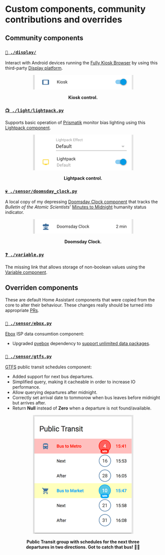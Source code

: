 # Custom components, community contributions and overrides


## Community components

### [`🎦 ./display/`](display)

Interact with Android devices running the [Fully Kiosk Browser](https://www.ozerov.de/fully-kiosk-browser) by using this third-party [Display platform](https://github.com/daemondazz/homeassistant-displays).

<div align="center">
    <figure>
        <div>
            <img src="../www/screenshots/card-kiosk.png" alt="Kiosk card" title="Kiosk control" width="325">
        </div>
        <figcaption>
            <p><strong>Kiosk control.</strong></p>
        </figcaption>
    </figure>
</div>


### [`📺 ./light/lightpack.py`](light/lightpack.py)

Supports basic operation of [Prismatik](https://github.com/psieg/Lightpack) monitor bias lighting using this [Lightpack component](https://github.com/kklemm91/Lightpack-HASS).

<div align="center">
    <figure>
        <div>
            <img src="../www/screenshots/card-lightpack.png" alt="Lightpack card" title="Lightpack control" width="325">
        </div>
        <figcaption>
            <p><strong>Lightpack control.</strong></p>
        </figcaption>
    </figure>
</div>


### [`💀 ./sensor/doomsday_clock.py`](sensor/doomsday_clock.py)

A local copy of my depressing [Doomsday Clock component](https://github.com/renemarc/home-assistant-custom-components) that tracks the _Bulletin of the Atomic Scientists_' [Minutes to Midnight](https://thebulletin.org/timeline) humanity status indicator.

<div align="center">
    <figure>
        <div>
            <img src="../www/screenshots/card-doomsday.png" alt="Doomsday Clock card" title="Doomsday Clock" width="325">
        </div>
        <figcaption>
            <p><strong>Doomsday Clock.</strong></p>
        </figcaption>
    </figure>
</div>


### [`❓ ./variable.py`](variables.py)

The missing link that allows storage of non-boolean values using the [Variable component](https://github.com/rogro82/hass-variables).


## Overriden components

These are default Home Assistant components that were copied from the core to alter their behaviour. These changes really should be turned into appropriate [PRs](https://github.com/home-assistant/home-assistant/pulls).


### [`📡 ./sensor/ebox.py`](sensor/ebox.py)

[Ebox](https://github.com/home-assistant/home-assistant/blob/master/homeassistant/components/sensor/ebox.py) ISP data consumtion component:
- Upgraded [pyebox](https://github.com/titilambert/pyebox/) dependency to [support unlimited data packages](https://github.com/titilambert/pyebox/issues/1).


### [`🚌 ./sensor/gtfs.py`](sensor/gtfs.py)

[GTFS](https://github.com/home-assistant/home-assistant/blob/master/homeassistant/components/sensor/gtfs.py) public transit schedules component:
- Added support for next bus departures.
- Simplified query, making it cacheable in order to increase IO performance.
- Allow querying departures after midnight.
- Correctly set arrival date to tommorow when bus leaves before midnight but arrives after.
- Return **Null** instead of **Zero** when a departure is not found/available.

<div align="center">
    <figure>
        <div>
            <img src="../www/screenshots/group-transit.png" alt="Public Transit group" title="Public Transit" width="325">
        </div>
        <figcaption>
            <p><strong>Public Transit group with schedules for the next three departures in two directions. Got to catch that bus! 🚌🏃</strong></p>
        </figcaption>
    </figure>
</div>
